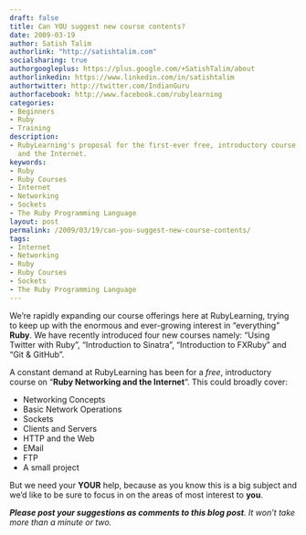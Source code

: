 ```yaml
---
draft: false
title: Can YOU suggest new course contents?
date: 2009-03-19
author: Satish Talim
authorlink: "http://satishtalim.com"
socialsharing: true
authorgoogleplus: https://plus.google.com/+SatishTalim/about
authorlinkedin: https://www.linkedin.com/in/satishtalim
authortwitter: http://twitter.com/IndianGuru
authorfacebook: http://www.facebook.com/rubylearning
categories:
- Beginners
- Ruby
- Training
description:
- RubyLearning's proposal for the first-ever free, introductory course on Ruby Networking
  and the Internet.
keywords:
- Ruby
- Ruby Courses
- Internet
- Networking
- Sockets
- The Ruby Programming Language
layout: post
permalink: /2009/03/19/can-you-suggest-new-course-contents/
tags:
- Internet
- Networking
- Ruby
- Ruby Courses
- Sockets
- The Ruby Programming Language
---
```

We’re rapidly expanding our course offerings here at RubyLearning,
trying to keep up with the enormous and ever-growing interest in
“everything” **Ruby**. We have recently introduced four new courses<!--more-->
namely: “Using Twitter with Ruby”, “Introduction to Sinatra”,
“Introduction to FXRuby” and “Git & GitHub”.

A constant demand at RubyLearning has been for a *free*, introductory
course on “**Ruby Networking and the Internet**“. This could broadly
cover:

-   Networking Concepts
-   Basic Network Operations
-   Sockets
-   Clients and Servers
-   HTTP and the Web
-   EMail
-   FTP
-   A small project

But we need your **YOUR** help, because as you know this is a big
subject and we’d like to be sure to focus in on the areas of most
interest to **you**.

***Please post your suggestions as comments to this blog post**. It
won’t take more than a minute or two.*

